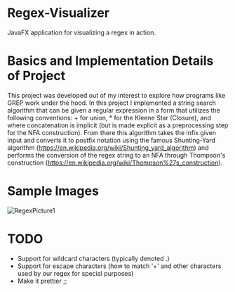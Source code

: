 # Regex-Visualizer
JavaFX application for visualizing a regex in action.

# Basics and Implementation Details of Project
This project was developed out of my interest to explore how programs like GREP work under the hood. In this project I implemented a string search algorithm that can be given a regular expression in a form that utilizes the following conventions: + for union, * for the Kleene Star (Closure), and where concatenation is implicit (but is made explicit as a preprocessing step for the NFA construction). From there this algorithm takes the infix given input and converts it to postfix notation using the famous Shunting-Yard algorithm (https://en.wikipedia.org/wiki/Shunting_yard_algorithm) and performs the conversion of the regex string to an NFA through Thompson's construction (https://en.wikipedia.org/wiki/Thompson%27s_construction).


# Sample Images
![RegexPicture1](https://user-images.githubusercontent.com/46248699/175829712-5752c61f-7940-4d10-9885-24893254e824.PNG)

# TODO
- Support for wildcard characters (typically denoted .)
- Support for escape characters (how to match '+' and other characters used by our regex for special purposes)
- Make it prettier ;;
